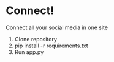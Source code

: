 # Connect!


Connect all your social media in one site



1. Clone repository
2. pip install -r requirements.txt
3. Run app.py
